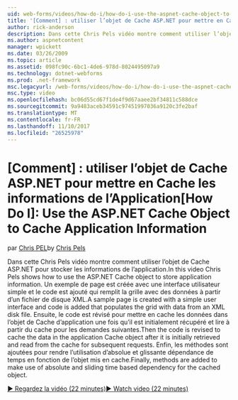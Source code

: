 ```yaml
---
uid: web-forms/videos/how-do-i/how-do-i-use-the-aspnet-cache-object-to-cache-application-information
title: '[Comment] : utiliser l’objet de Cache ASP.NET pour mettre en Cache les informations d’Application | Documents Microsoft'
author: rick-anderson
description: Dans cette Chris Pels vidéo montre comment utiliser l’objet de Cache ASP.NET pour stocker les informations de l’application. Un exemple de page est créée avec une interface utilisateur simple un...
ms.author: aspnetcontent
manager: wpickett
ms.date: 03/26/2009
ms.topic: article
ms.assetid: 098fc90c-6bc1-4de6-978d-8024495097a9
ms.technology: dotnet-webforms
ms.prod: .net-framework
msc.legacyurl: /web-forms/videos/how-do-i/how-do-i-use-the-aspnet-cache-object-to-cache-application-information
msc.type: video
ms.openlocfilehash: bc06d55cd67f1de4f9d67aaee2bf34811c588dce
ms.sourcegitcommit: 9a9483aceb34591c97451997036a9120c3fe2baf
ms.translationtype: MT
ms.contentlocale: fr-FR
ms.lasthandoff: 11/10/2017
ms.locfileid: "26525978"
---
```

<a name="how-do-i-use-the-aspnet-cache-object-to-cache-application-information"></a><span data-ttu-id="5c6f5-104">[Comment] : utiliser l’objet de Cache ASP.NET pour mettre en Cache les informations de l’Application</span><span class="sxs-lookup"><span data-stu-id="5c6f5-104">[How Do I]: Use the ASP.NET Cache Object to Cache Application Information</span></span>
====================
<span data-ttu-id="5c6f5-105">par [Chris PEL](https://twitter.com/chrispels)</span><span class="sxs-lookup"><span data-stu-id="5c6f5-105">by [Chris Pels](https://twitter.com/chrispels)</span></span>

<span data-ttu-id="5c6f5-106">Dans cette Chris Pels vidéo montre comment utiliser l’objet de Cache ASP.NET pour stocker les informations de l’application.</span><span class="sxs-lookup"><span data-stu-id="5c6f5-106">In this video Chris Pels shows how to use the ASP.NET Cache object to store application information.</span></span> <span data-ttu-id="5c6f5-107">Un exemple de page est créée avec une interface utilisateur simple et le code est ajouté qui remplit la grille avec des données à partir d’un fichier de disque XML.</span><span class="sxs-lookup"><span data-stu-id="5c6f5-107">A sample page is created with a simple user interface and code is added that populates the grid with data from an XML disk file.</span></span> <span data-ttu-id="5c6f5-108">Ensuite, le code est révisé pour mettre en cache les données dans l’objet de Cache d’application une fois qu’il est initialement récupéré et lire à partir du cache pour les demandes suivantes.</span><span class="sxs-lookup"><span data-stu-id="5c6f5-108">Then the code is revised to cache the data in the application Cache object after it is initially retrieved and read from the cache for subsequent requests.</span></span> <span data-ttu-id="5c6f5-109">Enfin, les méthodes sont ajoutées pour rendre l’utilisation d’absolue et glissante dépendance de temps en fonction de l’objet mis en cache.</span><span class="sxs-lookup"><span data-stu-id="5c6f5-109">Finally, methods are added to make use of absolute and sliding time based dependency for the cached object.</span></span>

[<span data-ttu-id="5c6f5-110">&#9654; Regardez la vidéo (22 minutes)</span><span class="sxs-lookup"><span data-stu-id="5c6f5-110">&#9654; Watch video (22 minutes)</span></span>](https://channel9.msdn.com/Blogs/ASP-NET-Site-Videos/how-do-i-use-the-aspnet-cache-object-to-cache-application-information)
